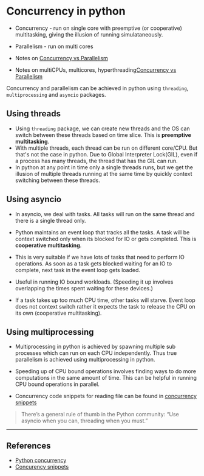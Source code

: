 # Concurrency in python

* Concurrency - run on single core with preemptive (or cooperative) multitasking, giving the illusion of running simulataneously.
* Parallelism - run on multi cores

* Notes on [Concurrency vs Parallelism](https://bitbucket.org/girip11/cs_learnings/src/master/processors_threads_cores/multiprocessing_multithreading.md)

* Notes on multiCPUs, multicores, hyperthreading[Concurrency vs Parallelism](https://bitbucket.org/girip11/cs_learnings/src/master/processors_threads_cores/multicpu_multicores_hyperthreading.md)

Concurrency and parallelism can be achieved in python using `threading`, `multiprocessing` and `asyncio` packages.

## Using threads

* Using `threading` package, we can create new threads and the OS can switch between these threads based on time slice. This is **preemptive multitasking**.
* With multiple threads, each thread can be run on different core/CPU. But that's not the case in python. Due to Global Interpreter Lock(GIL), even if a process has many threads, the thread that has the GIL can run.
* In python at any point in time only a single threads runs, but we get the illusion of multiple threads running at the same time by quickly context switching between these threads.

## Using asyncio

* In asyncio, we deal with tasks. All tasks will run on the same thread and there is a single thread only.
* Python maintains an event loop that tracks all the tasks. A task will be context switched only when its blocked for IO or gets completed. This is **cooperative multitasking**.
* This is very suitable if we have lots of tasks that need to perform IO operations. As soon as a task gets blocked waiting for an IO to complete, next task in the event loop gets loaded.

* Useful in running IO bound workloads. (Speeding it up involves overlapping the times spent waiting for these devices.)

* If a task takes up too much CPU time, other tasks will starve. Event loop does not context switch rather it expects the task to release the CPU on its own (cooperative multitasking).

## Using multiprocessing

* Multiprocessing in python is achieved by spawning multiple sub processes which can run on each CPU independently. Thus true parallelism is achieved using multiprocessing in python.

* Speeding up of CPU bound operations involves finding ways to do more computations in the same amount of time. This can be helpful in running CPU bound operations in parallel.

* Concurrency code snippets for reading file can be found in [concurrency snippets](./../../tryouts/concurrency/)

> There’s a general rule of thumb in the Python community: “Use asyncio when you can, threading when you must.”

---

## References

* [Python concurrency](https://realpython.com/python-concurrency/)
* [Concurency snippets](https://github.com/realpython/materials/tree/master/concurrency-overview)
